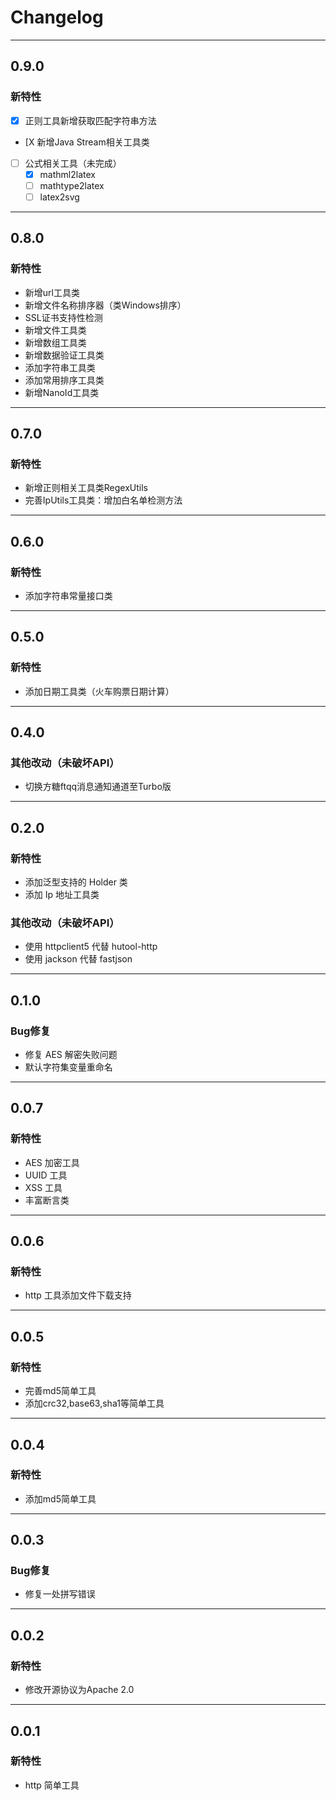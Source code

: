 # Changelog

--------------------------------------------------------------

## 0.9.0

### 新特性
* [X] 正则工具新增获取匹配字符串方法
* [X 新增Java Stream相关工具类
* [ ] 公式相关工具（未完成）
  * [X] mathml2latex
  * [ ] mathtype2latex
  * [ ] latex2svg

--------------------------------------------------------------

## 0.8.0

### 新特性
* 新增url工具类
* 新增文件名称排序器（类Windows排序）
* SSL证书支持性检测
* 新增文件工具类
* 新增数组工具类
* 新增数据验证工具类
* 添加字符串工具类
* 添加常用排序工具类
* 新增NanoId工具类

--------------------------------------------------------------

## 0.7.0

### 新特性
* 新增正则相关工具类RegexUtils
* 完善IpUtils工具类：增加白名单检测方法

--------------------------------------------------------------

## 0.6.0

### 新特性
* 添加字符串常量接口类

--------------------------------------------------------------

## 0.5.0

### 新特性
* 添加日期工具类（火车购票日期计算）

--------------------------------------------------------------

## 0.4.0

### 其他改动（未破坏API）
* 切换方糖ftqq消息通知通道至Turbo版
--------------------------------------------------------------

## 0.2.0

### 新特性
* 添加泛型支持的 Holder 类
* 添加 Ip 地址工具类

### 其他改动（未破坏API）
* 使用 httpclient5 代替 hutool-http
* 使用 jackson 代替 fastjson
--------------------------------------------------------------

## 0.1.0

### Bug修复
* 修复 AES 解密失败问题
* 默认字符集变量重命名

--------------------------------------------------------------

## 0.0.7

### 新特性
* AES 加密工具
* UUID 工具
* XSS 工具
* 丰富断言类

--------------------------------------------------------------

## 0.0.6

### 新特性
* http 工具添加文件下载支持

--------------------------------------------------------------

## 0.0.5

### 新特性
* 完善md5简单工具
* 添加crc32,base63,sha1等简单工具

--------------------------------------------------------------

## 0.0.4

### 新特性
* 添加md5简单工具

--------------------------------------------------------------

## 0.0.3

### Bug修复
* 修复一处拼写错误 

--------------------------------------------------------------

## 0.0.2

### 新特性
* 修改开源协议为Apache 2.0

--------------------------------------------------------------

## 0.0.1

### 新特性
* http 简单工具